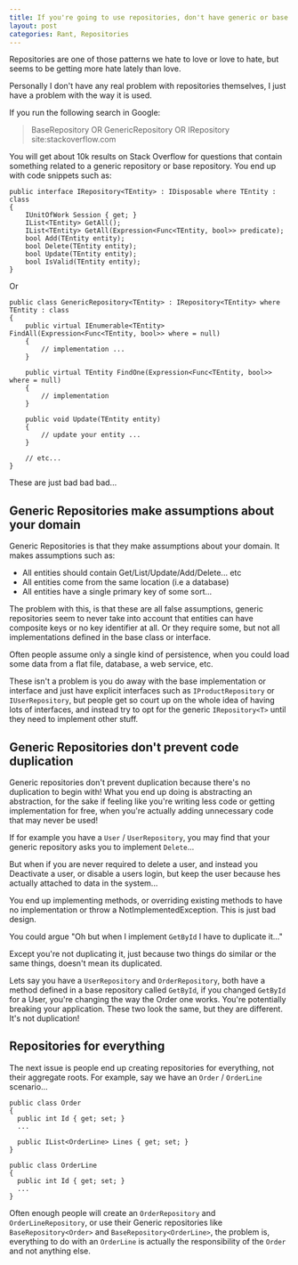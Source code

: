 ```yaml
---
title: If you're going to use repositories, don't have generic or base repositories...
layout: post
categories: Rant, Repositories
---
```


Repositories are one of those patterns we hate to love or love to hate, but seems to be getting more hate lately than love. 

Personally I don't have any real problem with repositories themselves, I just have a problem with the way it is used. 

If you run the following search in Google:

> BaseRepository OR GenericRepository OR IRepository site:stackoverflow.com

You will get about 10k results on Stack Overflow for questions that contain something related to a generic repository or base repository. You end up with code snippets such as:

	public interface IRepository<TEntity> : IDisposable where TEntity : class
	{
	    IUnitOfWork Session { get; }
	    IList<TEntity> GetAll();
	    IList<TEntity> GetAll(Expression<Func<TEntity, bool>> predicate);
	    bool Add(TEntity entity);
	    bool Delete(TEntity entity);
	    bool Update(TEntity entity);
	    bool IsValid(TEntity entity);
	}

<!--excerpt-->

Or

	public class GenericRepository<TEntity> : IRepository<TEntity> where TEntity : class
	{
	    public virtual IEnumerable<TEntity> FindAll(Expression<Func<TEntity, bool>> where = null)
	    {
	        // implementation ...
	    }
	
	    public virtual TEntity FindOne(Expression<Func<TEntity, bool>> where = null)
	    {
	        // implementation
	    }
	
	    public void Update(TEntity entity)
	    {
	        // update your entity ...
	    }
	
	    // etc...
	}

These are just bad bad bad...

## Generic Repositories make assumptions about your domain ##

Generic Repositories is that they make assumptions about your domain. It makes assumptions such as:

- All entities should contain Get/List/Update/Add/Delete... etc
- All entities come from the same location (i.e a database)
- All entities have a single primary key of some sort...

The problem with this, is that these are all false assumptions, generic repositories seem to never take into account that entities can have composite keys or no key identifier at all. Or they require some, but not all implementations defined in the base class or interface. 

Often people assume only a single kind of persistence, when you could load some data from a flat file, database, a web service, etc.

These isn't a problem is you do away with the base implementation or interface and just have explicit interfaces such as `IProductRepository` or `IUserRepository`, but people get so court up on the whole idea of having lots of interfaces, and instead try to opt for the generic `IRepository<T>` until they need to implement other stuff.

## Generic Repositories don't prevent code duplication ##

Generic repositories don't prevent duplication because there's no duplication to begin with! What you end up doing is abstracting an abstraction, for the sake if feeling like you're writing less code or getting implementation for free, when you're actually adding unnecessary code that may never be used!

If for example you have a `User` / `UserRepository`, you may find that your generic repository asks you to implement `Delete`...

But when if you are never required to delete a user, and instead you Deactivate a user, or disable a users login, but keep the user because hes actually attached to data in the system...

You end up implementing methods, or overriding existing methods to have no implementation or throw a NotImplementedException. This is just bad design. 

You could argue "Oh but when I implement `GetById` I have to duplicate it..."

Except you're not duplicating it, just because two things do similar or the same things, doesn't mean its duplicated.

Lets say you have a `UserRepository` and `OrderRepository`, both have a method defined in a base repository called `GetById`, if you changed `GetById` for a User, you're changing the way the Order one works. You're potentially breaking your application. These two look the same, but they are different. It's not duplication!


## Repositories for everything ##

The next issue is people end up creating repositories for everything, not their aggregate roots. For example, say we have an `Order` / `OrderLine` scenario...

	public class Order
	{
	  public int Id { get; set; }
	  ...
	  
	  public IList<OrderLine> Lines { get; set; }
	}
	
	public class OrderLine
	{
	  public int Id { get; set; }
	  ...
	}

Often enough people will create an `OrderRepository` and `OrderLineRepository`, or use their Generic repositories like `BaseRepository<Order>` and `BaseRepository<OrderLine>`, the problem is, everything to do with an `OrderLine` is actually the responsibility of the `Order` and not anything else. 